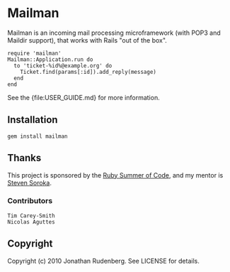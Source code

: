 # Mailman

Mailman is an incoming mail processing microframework (with POP3 and Maildir
support), that works with Rails "out of the box".

    require 'mailman'
    Mailman::Application.run do
      to 'ticket-%id%@example.org' do 
        Ticket.find(params[:id]).add_reply(message)
      end
    end

See the {file:USER_GUIDE.md} for more information.

## Installation

    gem install mailman

## Thanks

This project is sponsored by the [Ruby Summer of Code](http://rubysoc.org),
and my mentor is [Steven Soroka](http://github.com/ssoroka).

### Contributors

    Tim Carey-Smith
    Nicolas Aguttes

## Copyright

Copyright (c) 2010 Jonathan Rudenberg. See LICENSE for details.
